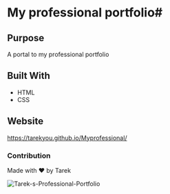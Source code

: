 # My professional portfolio#

## Purpose
A portal to my professional portfolio 

## Built With
* HTML
* CSS

## Website
https://tarekyou.github.io/Myprofessional/

### Contribution
Made with ❤️ by Tarek

![Tarek-s-Professional-Portfolio](https://user-images.githubusercontent.com/89763835/134073162-1c53b841-dbad-4a8c-a1ef-810716ae9169.png)